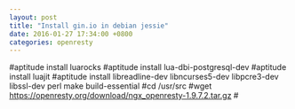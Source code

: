 ```yaml
---
layout: post
title: "Install gin.io in debian jessie"
date: 2016-01-27 17:34:00 +0800  
categories: openresty
---
```


  #aptitude install luarocks
  #aptitude install lua-dbi-postgresql-dev
	#aptitude install luajit
	#aptitude install libreadline-dev libncurses5-dev libpcre3-dev libssl-dev perl make build-essential
	#cd /usr/src
  #wget https://openresty.org/download/ngx_openresty-1.9.7.2.tar.gz
	#

